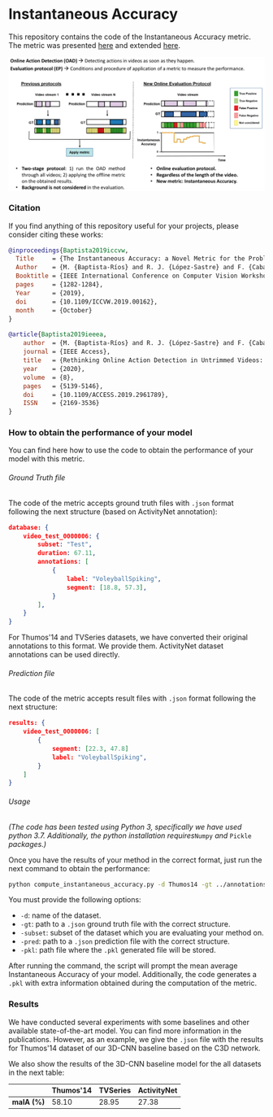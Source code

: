 # Instantaneous Accuracy

This repository contains the code of the Instantaneous Accuracy metric. The metric was presented [here](http://openaccess.thecvf.com/content_ICCVW_2019/papers/HBU/Baptista-Rios_The_Instantaneous_Accuracy_a_Novel_Metric_for_the_Problem_of_ICCVW_2019_paper.pdf) and extended [here](https://ieeexplore.ieee.org/document/8939455).

<p align="center">
  <img src="./png/ia.png" alt="Online Evaluation for Online Action Detection" title="Instantaneous Accuracy" width="652" zoom="343" align="center" />
</p>


### Citation

If you find anything of this repository useful for your projects, please consider citing these works:

```bibtex
@inproceedings{Baptista2019iccvw,
  Title     = {The Instantaneous Accuracy: a Novel Metric for the Problem of Online Human Behaviour Recognition in Untrimmed Videos},
  Author    = {M. {Baptista-Ríos} and R. J. {López-Sastre} and F. {Caba-Heilbron} and J. {van Gemert}},
  Booktitle = {IEEE International Conference on Computer Vision Workshop (ICCVW)},
  pages     = {1282-1284},
  Year      = {2019},
  doi       = {10.1109/ICCVW.2019.00162},
  month     = {October}
}
```

```bibtex
@article{Baptista2019ieeea,
	author  = {M. {Baptista-Ríos} and R. J. {López-Sastre} and F. {Caba Heilbron} and J. C. {Van Gemert} and F. J. {Acevedo-Rodríguez} and S. {Maldonado-Bascón}},
	journal = {IEEE Access},
	title   = {Rethinking Online Action Detection in Untrimmed Videos: A Novel Online Evaluation Protocol},
	year	= {2020},
	volume  = {8},
	pages   = {5139-5146},
	doi     = {10.1109/ACCESS.2019.2961789},
	ISSN	= {2169-3536}
}
```

### How to obtain the performance of your model

You can find here how to use the code to obtain the performance of your model with this metric.

###### Ground Truth file

The code of the metric accepts ground truth files with `.json` format following the next structure (based on ActivityNet annotation):

```json
database: {
    video_test_0000006: {
        subset: "Test",
        duration: 67.11,
        annotations: [
            {
                label: "VoleyballSpiking",
                segment: [18.8, 57.3],
            }
        ],
    }
}
```

For Thumos'14 and TVSeries datasets, we have converted their original annotations to this format. We provide them. ActivityNet dataset annotations can be used directly.

###### Prediction file

The code of the metric accepts result files with `.json` format following the next structure:

```json
results: {
    video_test_0000006: [
        {
            segment: [22.3, 47.8]
            label: "VoleyballSpiking",
        }
    ]
}
```

###### Usage

*(The code has been tested using Python 3, specifically we have used python 3.7. Additionally, the python installation requires*`Numpy` *and* `Pickle` *packages.)*

Once you have the results of your method in the correct format, just run the  next command to obtain the performance:

```bash
python compute_instantaneous_accuracy.py -d Thumos14 -gt ../annotations/gt-thumos14.json -subset Test -pred ../data/c3d-thumos14.json -pkl ./c3d-thumos14-ia.pkl

```

You must provide the following options:

- `-d`: name of the dataset.
- `-gt`: path to a `.json` ground truth file with the correct structure.
- `-subset`: subset of the dataset which you are evaluating your method on.
- `-pred`: path to a `.json` prediction file with the correct structure.
- `-pkl`: path file where the `.pkl` generated file will be stored.

After running the command, the script will prompt the mean average Instantaneous Accuracy of your model. Additionally, the code generates a `.pkl` with extra information obtained during the computation of the metric.

### Results

We have conducted several experiments with some baselines and other available state-of-the-art model. You can find more information in the publications. However, as an example, we give the `.json` file with the results for Thumos'14 dataset of our 3D-CNN baseline based on the C3D network. 

We also show the results of the 3D-CNN baseline model for the all datasets in the next table:

|              | Thumos'14 | TVSeries | ActivityNet |
| ------------ | --------- | -------- | ----------- |
| **maIA (%)** | 58.10     | 28.95    | 27.38       |


